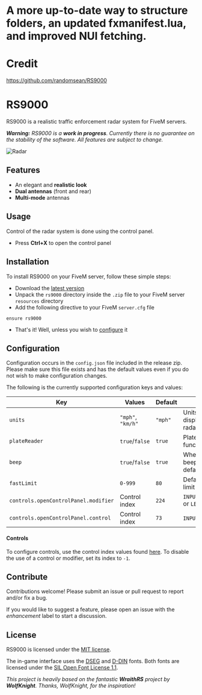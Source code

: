 # A more up-to-date way to structure folders, an updated fxmanifest.lua, and improved NUI fetching.

# Credit 

https://github.com/randomsean/RS9000

# RS9000
RS9000 is a realistic traffic enforcement radar system for FiveM servers.

***Warning:** RS9000 is a **work in progress**. Currently there is no guarantee on the stability of the software. All features are subject to change.*

![Radar](https://i.imgur.com/Ugp6wLo.png)

## Features

* An elegant and **realistic look**
* **Dual antennas** (front and rear)
* **Multi-mode** antennas

## Usage

Control of the radar system is done using the control panel.

* Press **Ctrl+X** to open the control panel

## Installation

To install RS9000 on your FiveM server, follow these simple steps:
* Download the [latest version](https://github.com/randomsean/RS9000/releases)
* Unpack the `rs9000` directory inside the `.zip` file to your FiveM server `resources` directory
* Add the following directive to your FiveM `server.cfg` file
```
ensure rs9000
```
* That's it! Well, unless you wish to [configure](#configuration) it

## Configuration

Configuration occurs in the `config.json` file included in the release zip. Please make sure this file exists and has the default values  even if you do not wish to make configuration changes.

The following is the currently supported configuration keys and values:

| Key                                  | Values            | Default | Notes                                 |
| ------------------------------------ | ----------------- | ------- | ------------------------------------- |
| `units`                              | `"mph"`, `"km/h"` | `"mph"` | Units of speed displayed on the radar |
| `plateReader`                        | `true`/`false`    | `true`  | Plate reader functionality            |
| `beep`                               | `true`/`false`    | `true`  | Whether or not beep is on by default  |
| `fastLimit`                          | `0-999`           | `80`    | Default fast speed limit              |
| `controls.openControlPanel.modifier` | Control index     | `224`   | `INPUT_SCRIPT_RLEFT` or `LEFT CTRL`   |
| `controls.openControlPanel.control`  | Control index     | `73`    | `INPUT_VEH_DUCK` or `X`               |

#### Controls

To configure controls, use the control index values found [here](https://docs.fivem.net/game-references/controls/). To disable the use of a control or modifier, set its index to `-1`.

## Contribute

Contributions welcome! Please submit an issue or pull request to report and/or fix a bug.

If you would like to suggest a feature, please open an issue with the *enhancement* label to start a discussion.

## License

RS9000 is licensed under the [MIT license](https://github.com/randomsean/RS9000/blob/master/LICENSE).

The in-game interface uses the [DSEG](https://www.keshikan.net/fonts-e.html) and [D-DIN](https://www.datto.com/fonts/d-din/) fonts. Both fonts are licensed under the [SIL Open Font License 1.1](https://scripts.sil.org/OFL).

*This project is heavily based on the fantastic **WraithRS** project by **WolfKnight**. Thanks, WolfKnight, for the inspiration!*